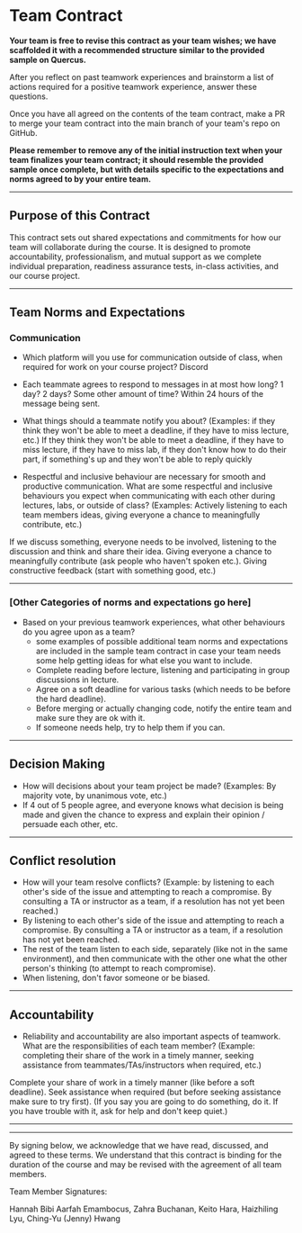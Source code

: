 # Team Contract

**Your team is free to revise this contract as your team wishes; we have scaffolded it with a recommended structure similar to the provided sample on Quercus.**

After you reflect on past teamwork experiences and brainstorm a list of actions required for a positive teamwork experience, answer these questions. 

Once you have all agreed on the contents of the team contract, make a PR to merge your team contract into the main branch of your team's repo on GitHub.

**Please remember to remove any of the initial instruction text when your team finalizes your team contract; it should resemble the provided sample once complete, but with details specific to the expectations and norms agreed to by your entire team.**

---
## Purpose of this Contract

This contract sets out shared expectations and commitments for how our team will collaborate during the course. It is designed to promote accountability, professionalism, and mutual support as we complete individual preparation, readiness assurance tests, in-class activities, and our course project.

---
## Team Norms and Expectations

### Communication

* Which platform will you use for communication outside of class, when required for work on your course project?
Discord

* Each teammate agrees to respond to messages in at most how long? 1 day? 2 days? Some other amount of time? 
Within 24 hours of the message being sent.

* What things should a teammate notify you about? (Examples: if they think they won't be able to meet a deadline, if they have to miss lecture, etc.)
If they think they won't be able to meet a deadline, if they have to miss lecture, if they have to miss lab, if they don't know how to do their part, if something's up and they won't be able to reply quickly

* Respectful and inclusive behaviour are necessary for smooth and productive communication. What are some respectful and inclusive behaviours you expect when communicating with each other during lectures, labs, or outside of class? (Examples: Actively listening to each team members ideas, giving everyone a chance to meaningfully contribute, etc.)

If we discuss something, everyone needs to be involved, listening to the discussion and think and share their idea.
Giving everyone a chance to meaningfully contribute (ask people who haven't spoken etc.).
Giving constructive feedback (start with something good, etc.)





---

### [Other Categories of norms and expectations go here]

* Based on your previous teamwork experiences, what other behaviours do you agree upon as a team?
    - some examples of possible additional team norms and expectations are included in the sample team contract in case your team needs some help getting ideas for what else you want to include.
    - Complete reading before lecture, listening and participating in group discussions in lecture.
    - Agree on a soft deadline for various tasks (which needs to be before the hard deadline).
    - Before merging or actually changing code, notify the entire team and make sure they are ok with it.
    - If someone needs help, try to help them if you can.

---

## Decision Making

* How will decisions about your team project be made? (Examples: By majority vote, by unanimous vote, etc.)
* If 4 out of 5 people agree, and everyone knows what decision is being made and given the chance to express and explain their opinion / persuade each other, etc.

---
## Conflict resolution

* How will your team resolve conflicts? (Example: by listening to each other's side of the issue and attempting to reach a compromise. By consulting a TA or instructor as a team, if a resolution has not yet been reached.)
*  By listening to each other's side of the issue and attempting to reach a compromise. By consulting a TA or instructor as a team, if a resolution has not yet been reached.
*  The rest of the team listen to each side, separately (like not in the same environment), and then communicate with the other one what the other person's thinking (to attempt to reach compromise).
*  When listening, don't favor someone or be biased.

---

## Accountability

* Reliability and accountability are also important aspects of teamwork. What are the responsibilities of each team member? (Example: completing their share of the work in a timely manner, seeking assistance from teammates/TAs/instructors when required, etc.)

Complete your share of work in a timely manner (like before a soft deadline). Seek assistance when required (but before seeking assistance make sure to try first).
(If you say you are going to do something, do it. If you have trouble with it, ask for help and don't keep quiet.)



---

---

By signing below, we acknowledge that we have read, discussed, and agreed to these terms. We understand that this contract is binding for the duration of the course and may be revised with the agreement of all team members.

Team Member Signatures:

Hannah Bibi Aarfah Emambocus, Zahra  Buchanan, Keito Hara, Haizhiling Lyu, Ching-Yu (Jenny) Hwang
